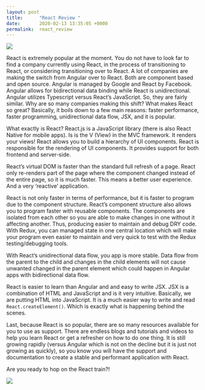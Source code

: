 ```yaml
---
layout: post
title:      "React Review "
date:       2020-02-13 13:35:05 +0000
permalink:  react_review
---
```



![](https://media.giphy.com/media/1wpt0Aef5EdGyczbLk/giphy.gif)

React is extremely popular at the moment. You do not have to look far to find a company currently using React, in the process of transitioning to React, or considering transitioning over to React. A lot of companies are making the switch from Angular over to React. Both are component based and open source. Angular is managed by Google and React by Facebook. Angular allows for bidirectional data binding while React is unidirectional. Angular utilizes Typescript versus React’s JavaScript. So, they are fairly similar. Why are so many companies making this shift? What makes React so great? Basically, it boils down to a few main reasons: faster performance, faster programming, unidirectional data flow, JSX, and it is popular.

What exactly is React? React.js is a JavaScript library (there is also React Native for mobile apps). Is is the V (View) in the MVC framework. It renders your views! React allows you to build a hierarchy of UI components. React is responsible for the rendering of UI components. It provides support for both frontend and server-side.

React’s virtual DOM is faster than the standard full refresh of a page. React only re-renders part of the page where the component changed instead of the entire page, so it is much faster. This means a better user experience. And a very ‘reactive’ application. 

React is not only faster in terms of performance, but it is faster to program due to the component structure. React’s component structure also allows you to program faster with reusable components. The components are isolated from each other so you are able to make changes in one without it affecting another. Thus, producing easier to maintain and debug DRY code. With Redux, you can managed state in one central location which will make your program even easier to maintain and very quick to test with the Redux testing/debugging tools. 

With React’s unidirectional data flow, you app is more stable. Data flow from the parent to the child and changes in the child elements will not cause unwanted changed in the parent element which could happen in Angular apps with bidirectional data flow. 

React is easier to learn than Angular and and easy to write JSX. JSX is a combination of HTML and JavaScript and is it very intuitive. Basically, we are putting HTML into JavaScript. It is a much easier way to write and read `React.createElement()`. Which is exactly what is happening behind the scenes.

Last, because React is so popular, there are so many resources available for you to use as support. There are endless blogs and tutorials and videos to help you learn React or get a refresher on how to do one thing. It is still growing rapidly (versus Angular which is not on the decline but it is just not growing as quickly), so you know you will have the support and documentation to create a stable and performant application with React. 

Are you ready to hop on the React train?!

![](https://media.giphy.com/media/l41Yb4rHLq4jvO9fW/giphy.gif)



